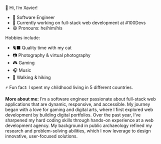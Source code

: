 👋 Hi, I’m Xavier!
  - 🔧 Software Engineer
  - 🌱 Currently working on full-stack web development at #100Devs
  - 😄 Pronouns: he/him/his

Hobbies include:
  - 🐈‍⬛ Quality time with my cat
  - 📷 Photography & virtual photography
  - 🎮 Gaming
  - 🎧 Music
  - 🥾 Walking & hiking

⚡ Fun fact: I spent my childhood living in 5 different countries.
<!---
xnealcarson/xnealcarson is a ✨ special ✨ repository because its `README.md` (this file) appears on your GitHub profile.
You can click the Preview link to take a look at your changes.
--->
**More about me:** I’m a software engineer passionate about full-stack web applications that are dynamic, responsive, and accessible. My journey began with a love for gaming and digital arts, where I first explored web development by building digital portfolios. Over the past year, I’ve sharpened my hard coding skills through hands-on experience at a web development agency. My background in public archaeology refined my research and problem-solving abilities, which I now leverage to design innovative, user-focused solutions.
